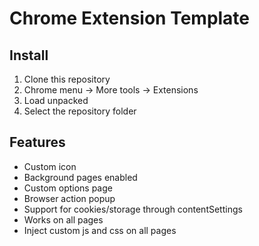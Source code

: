 # Chrome Extension Template

## Install

1. Clone this repository
2. Chrome menu -> More tools -> Extensions
3. Load unpacked
4. Select the repository folder

## Features

* Custom icon
* Background pages enabled
* Custom options page
* Browser action popup
* Support for cookies/storage through contentSettings
* Works on all pages
* Inject custom js and css on all pages
